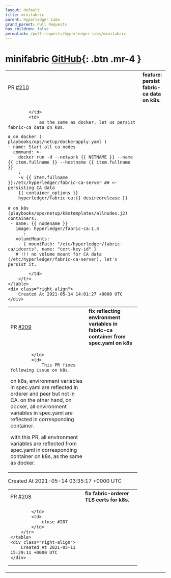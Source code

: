 ```yaml
---
layout: default
title: minifabric
parent: Hyperledger Labs
grand_parent: Pull Requests
has_children: false
permalink: /pull-requests/hyperledger-labs/minifabric
---
```


# minifabric <span class="fs-3 right-align">[GitHub](https://github.com/hyperledger-labs/minifabric){: .btn .mr-4 }</span>


<div>
    <table>
        <tr>
            <td>
                PR <a href="https://github.com/hyperledger-labs/minifabric/pull/210" class=".btn">#210</a>
            </td>
            <td>
                <b>
                    feature: persist fabric-ca data on k8s.
                </b>
            </td>
        </tr>
        <tr>
            <td>
                
            </td>
            <td>
                as the same as docker, let us persist fabric-ca data on k8s.

```
# on docker ( playbooks/ops/netup/dockerapply.yaml )
- name: Start all ca nodes
  command: >-
    docker run -d --network {{ NETNAME }} --name {{ item.fullname }} --hostname {{ item.fullname }}
    :
    -v {{ item.fullname }}:/etc/hyperledger/fabric-ca-server ## <- persisting CA data
    {{ container_options }}
    hyperledger/fabric-ca:{{ desiredrelease }}
 
# on k8s (playbooks/ops/netup/k8stemplates/allnodes.j2)
containers:
 - name: {{ nodename }}
   image: hyperledger/fabric-ca:1.4
      :
   volumeMounts:
    - { mountPath: "/etc/hyperledger/fabric-ca/idcerts", name: "cert-key-id" }
   # !!! no volume mount for CA data (/etc/hyperledger/fabric-ca-server), let's persist it.
```
            </td>
        </tr>
    </table>
    <div class="right-align">
        Created At 2021-05-14 14:01:27 +0000 UTC
    </div>
</div>

<div>
    <table>
        <tr>
            <td>
                PR <a href="https://github.com/hyperledger-labs/minifabric/pull/209" class=".btn">#209</a>
            </td>
            <td>
                <b>
                    fix reflecting environment variables in fabric-ca container from spec.yaml on k8s
                </b>
            </td>
        </tr>
        <tr>
            <td>
                
            </td>
            <td>
                This PR fixes following issue on k8s.
on k8s, environment variables in spec.yaml are reflected in orderer and peer but not in CA.
on the other hand, on docker, all environment variables in spec.yaml are reflected in corresponding container.

with this PR, all environment variables are reflected from spec.yaml in corresponding container on k8s, as the same as docker.
            </td>
        </tr>
    </table>
    <div class="right-align">
        Created At 2021-05-14 03:35:17 +0000 UTC
    </div>
</div>

<div>
    <table>
        <tr>
            <td>
                PR <a href="https://github.com/hyperledger-labs/minifabric/pull/208" class=".btn">#208</a>
            </td>
            <td>
                <b>
                    fix fabric-orderer TLS certs for k8s.
                </b>
            </td>
        </tr>
        <tr>
            <td>
                
            </td>
            <td>
                close #207
            </td>
        </tr>
    </table>
    <div class="right-align">
        Created At 2021-05-13 15:29:11 +0000 UTC
    </div>
</div>

